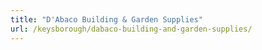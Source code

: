 ```yaml
---
title: "D'Abaco Building & Garden Supplies"
url: /keysborough/dabaco-building-and-garden-supplies/
---
```

